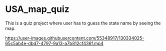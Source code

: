 # USA_map_quiz
This is a quiz project where user has to guess the state name by seeing the map.


https://user-images.githubusercontent.com/55348917/130334025-65c5ab4e-dbd7-4797-9a13-a7b812cf436f.mp4

